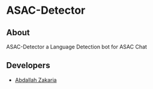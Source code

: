 # ASAC-Detector

## About

ASAC-Detector a Language Detection bot for ASAC Chat


## Developers

- [Abdallah Zakaria](https://github.com/Abdallah-Zakaria)
